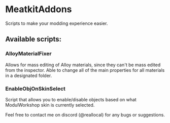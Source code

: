 # MeatkitAddons
Scripts to make your modding experience easier.


## Available scripts:

### AlloyMaterialFixer
Allows for mass editing of Alloy materials, since they can't be mass edited from the inspector. Able to change all of the main properties for all materials in a designated folder.
### EnableObjOnSkinSelect
Script that allows you to enable/disable objects based on what ModulWorkshop skin is currently selected.



Feel free to contact me on discord (@reallocal) for any bugs or suggestions.
